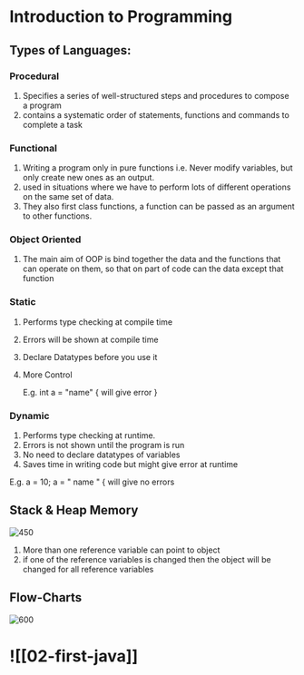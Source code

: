 # Introduction to Programming

## Types of Languages:

### Procedural

1.  Specifies a series of well-structured steps and procedures to compose a program
2.  contains a systematic order of statements, functions and commands to complete a task

### Functional

1.  Writing a program only in pure functions i.e. Never modify variables, but only create new ones as an output.
2.  used in situations where we have to perform lots of different operations on the same set of data.
3.  They also first class functions, a function can be passed as an argument to other functions.

### Object Oriented

1.  The main aim of OOP is bind together the data and the functions that can operate on them, so that on part of code can the data except that function

### Static

1.  Performs type checking at compile time
    
2.  Errors will be shown at compile time
    
3.  Declare Datatypes before you use it
    
4.  More Control
    
    E.g. int a = "name" { will give error }
    

### Dynamic

1.  Performs type checking at runtime.
2.  Errors is not shown until the program is run
3.  No need to declare datatypes of variables
4.  Saves time in writing code but might give error at runtime

E.g. a = 10; a = " name " { will give no errors

## Stack & Heap Memory
![450](Java/01-flow-of-program/image1.png)


1.  More than one reference variable can point to object
2.  if one of the reference variables is changed then the object will be changed for all reference variables

## Flow-Charts
![600](Java/01-flow-of-program/image2.png)
# ![[02-first-java]]